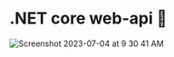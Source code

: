 # .NET core web-api 🚀

![Screenshot 2023-07-04 at 9 30 41 AM](https://github.com/RadicalHighFives/web-api/assets/4473947/d3eafd07-3da9-4244-8f86-d592b5d8b5b2)

